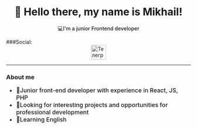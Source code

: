 <div id="header" align="center">
    <h1>👋 Hello there, my name is Mikhail!</h1>
    <p style="font-weight:500">💻I'm a junior Frontend developer</p>
</div>
###Social:
<div id="socials" style="display:flex; align-items:center; justify-content:center;">
    <a style="display:flex; align-items:center; text-decoration:none; color:inherit;" href="https://t.me/mmaletskov">
        <img style="width:40px;" src="https://img.icons8.com/?size=100&id=oWiuH0jFiU0R&format=png&color=000000" alt="Телеграм">
    </a>
</div>

<hr>

<div id="about" align="left">
    <h3>About me</h3>
    <ul style="font-size:16px; font-weight:500">
        <li>🔰Junior front-end developer with experience in React, JS, PHP</li>
        <li>📝Looking for interesting projects and opportunities for professional development</li>
        <li>📘Learning English</li>
    </ul>
</div>

